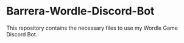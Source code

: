 # Barrera-Wordle-Discord-Bot
This repository contains the necessary files to use my Wordle Game Discord Bot.
